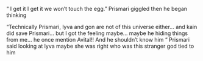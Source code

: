 “ I get it I get it we won’t touch the egg.” Prismari giggled then he began thinking 

“Technically Prismari, lyva and gon are not of this universe either... and kain did save Prismari... but I got the feeling maybe... maybe he hiding things from me... he once mention Avital!! And he shouldn’t know him “ Prismari said looking at lyva maybe she was right who was this stranger god tied to him